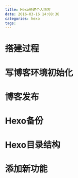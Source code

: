 ```yaml
---
title: Hexo搭建个人博客
date: 2016-03-16 14:08:36
categories: hexo
tags:
---
```


# 搭建过程

# 写博客环境初始化

# 博客发布

# Hexo备份

# Hexo目录结构

# 添加新功能
